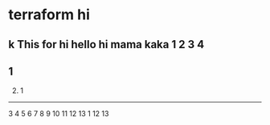 # terraform hi
k This for
hi hello
hi
mama
kaka
1
2
3
4
----
1
----
2. 1
----
3
4
5
6
7
8
9
10
11
12
13
1
12
13
